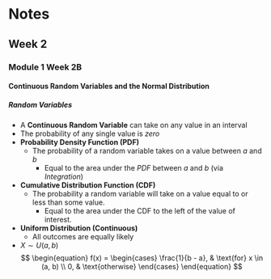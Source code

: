 # Notes
## Week 2
### Module 1 Week 2B
#### Continuous Random Variables and the Normal Distribution
##### Random Variables
- A **Continuous Random Variable** can take on any value in an interval
- The probability of any single value is *zero*
- **Probability Density Function (PDF)**
  - The probability of a random variable takes on a value between $a$ and $b$
    - Equal to the area under the *PDF* between $a$ and $b$ (via *Integration*)
- **Cumulative Distribution Function (CDF)**
  - The probability a random variable will take on a value equal to or less than
  some value.
    - Equal to the area under the CDF to the left of the value of interest.
- **Uniform Distribution (Continuous)**
  - All outcomes are equally likely
- $X \sim U(a, b)$  
$$
\begin{equation} 
  f(x) = \begin{cases} 
    \frac{1}{b - a}, & \text{for} x \in (a, b) \\ 
    0, & \text{otherwise}
  \end{cases}
\end{equation} 
$$

  